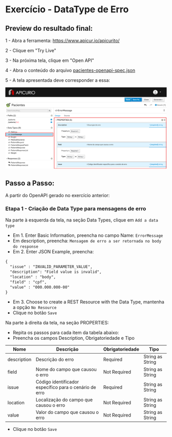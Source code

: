 # Exercício - DataType de Erro

## Preview do resultado final:

1 - Abra a ferramenta:
https://www.apicur.io/apicurito/

2 - Clique em "Try Live"

3 - Na próxima tela, clique em "Open API"
 
4 - Abra o conteúdo do arquivo [pacientes-openapi-spec.json](pacientes-openapi-spec.json)

5 - A tela apresentada deve corresponder a essa:

![print01.png](print01.png)

## Passo a Passo:

A partir do OpenAPI gerado no exercício anterior:

### Etapa 1 - Criação de Data Type para mensagens de erro

Na parte à esquerda da tela, na seção Data Types, clique em `Add a data type`
* Em 1. Enter Basic Information, preencha no campo Name: `ErrorMessage`
* Em description, preencha: `Mensagem de erro a ser retornada no body do response`
* Em 2. Enter JSON Example, preencha:
```
{
  "issue" : "INVALID_PARAMETER_VALUE",
  "description": "Field value is invalid",
  "location" : "body",
  "field" : "cpf",
  "value" : "000.000.000-00"
}
```
* Em 3. Choose to create a REST Resource with the Data Type, mantenha a opção `No Resource`
* Clique no botão `Save`

Na parte à direita da tela, na seção PROPERTIES:
* Repita os passos para cada item da tabela abaixo:
* Preencha os campos Description, Obrigatoriedade e Tipo

Nome | Descrição | Obrigatoriedade | Tipo
------|--------|--------|--------
description | Descrição do erro | Required | String as String
field | Nome do campo que causou o erro | Not Required | String as String
issue | Código identificador específico para o cenário de erro | Required | String as String
location | Localização do campo que causou o erro | Not Required | String as String
value | Valor do campo que causou o erro | Not Required | String as String

* Clique no botão `Save`